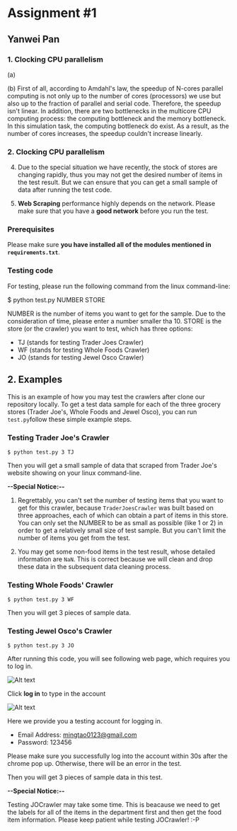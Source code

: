 # Assignment #1



## Yanwei Pan



### 1. Clocking CPU parallelism

(a)  

(b) First of all, according to Amdahl's law, the speedup of N-cores parallel computing is not only up to the number of cores (processors) we use but also up to the fraction of parallel and serial code. Therefore, the speedup isn't linear. In addition, there are two bottlenecks in the multicore CPU computing process: the computing bottleneck and the memory bottleneck. In this simulation task, the computing bottleneck do exist. As a result, as the number of cores increases, the speedup couldn't increase linearly.  

### 2. Clocking CPU parallelism

4. Due to the special situation we have recently, the stock of stores are changing rapidly, thus you may not get the desired number of items in the test result. But we can ensure that you can get a small sample of data after running the test code.

5. **Web Scraping** performance highly depends on the network. Please make sure that you have a **good network** before you run the test.

### Prerequisites

Please make sure **you have installed all of the modules mentioned in `requirements.txt`**. 

### Testing code

For testing, please run the following command from the linux command-line:

<p>$ python test.py NUMBER STORE</p>

NUMBER is the number of items you want to get for the sample. Due to the consideration of time, please enter a number smaller tha 10. STORE is the store (or the crawler) you want to test, which has three options:

- TJ (stands for testing Trader Joes Crawler)
- WF (stands for testing Whole Foods Crawler)
- JO (stands for testing Jewel Osco Crawler)



## 2. Examples



This is an example of how you may test the crawlers after clone our repository locally. To get a test data sample for each of the three grocery stores (Trader Joe's, Whole Foods and Jewel Osco), you can run `test.py`follow these simple example steps.

### Testing Trader Joe's Crawler

`$ python test.py 3 TJ`

Then you will get a small sample of data that scraped from Trader Joe's website showing on your linux command-line. 

**--Special Notice:--**

1. Regrettably, you can't set the number of testing items that you want to get for this crawler, because `TraderJoesCrawler` was built based on three approaches, each of which can obtain a part of items in this store. You can only set the NUMBER to be as small as possible (like 1 or 2) in order to get a relatively small size of test sample. But you can't limit the number of items you get from the test.

2. You may get some non-food items in the test result, whose detailed information are `NaN`. This is correct because we will clean and drop these data in the subsequent data cleaning process.

### Testing Whole Foods' Crawler

`$ python test.py 3 WF`

Then you will get 3 pieces of sample data.

### Testing Jewel Osco's Crawler

`$ python test.py 3 JO`

After running this code, you will see following web page, which requires you to log in.

![Alt text](https://user-images.githubusercontent.com/54608538/76725932-b664e700-671d-11ea-938c-e6b043ef3e92.png)

Click **log in** to type in the account

![Alt text](https://user-images.githubusercontent.com/54608538/76725966-d0062e80-671d-11ea-970b-227552a0a02a.png)

Here we provide you a testing account for logging in.

- Email Address: mingtao0123@gmail.com
- Password: 123456

Please make sure you successfully log into the account within 30s after the chrome pop up. Otherwise, there will be an error in the test.

Then you will get 3 pieces of sample data in this test.

**--Special Notice:--**

Testing JOCrawler may take some time. This is beacause we need to get the labels for all of the items in the department first and then get the food item information. Please keep patient while testing JOCrawler! :-P



